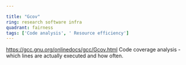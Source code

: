```yaml
---

title: "Gcov"
ring: research software infra
quadrant: fairness
tags: ['Code analysis', ' Resource efficiency']
---
```

https://gcc.gnu.org/onlinedocs/gcc/Gcov.html
Code coverage analysis - which lines are actually executed and how often.
